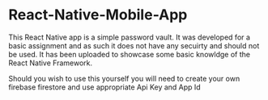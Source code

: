 # React-Native-Mobile-App
This React Native app is a simple password vault. It was developed for a basic assignment and as 
such it does not have any secuirty and should not be used. It has been uploaded to showcase some basic 
knowldge of the React Native Framework.

Should you wish to use this yourself you will need to create your own firebase firestore and use appropriate Api Key and App Id
